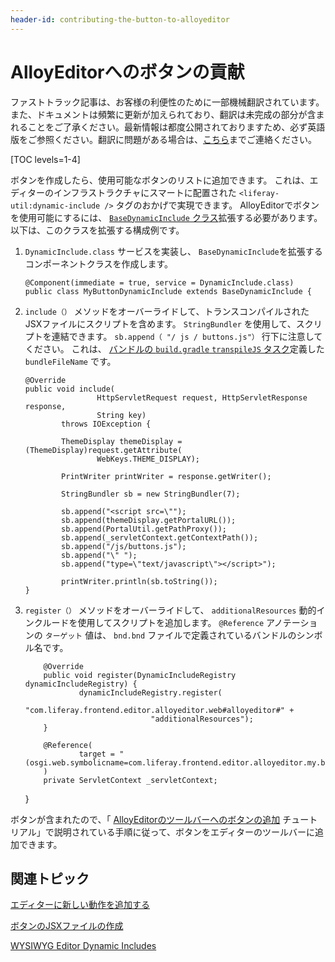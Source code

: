 ```yaml
---
header-id: contributing-the-button-to-alloyeditor
---
```


# AlloyEditorへのボタンの貢献

<p class="alert alert-info"><span class="wysiwyg-color-blue120">ファストトラック記事は、お客様の利便性のために一部機械翻訳されています。また、ドキュメントは頻繁に更新が加えられており、翻訳は未完成の部分が含まれることをご了承ください。最新情報は都度公開されておりますため、必ず英語版をご参照ください。翻訳に問題がある場合は、<a href="mailto:support-content-jp@liferay.com">こちら</a>までご連絡ください。</span></p>

[TOC levels=1-4]

ボタンを作成したら、使用可能なボタンのリストに追加できます。 これは、エディターのインフラストラクチャにスマートに配置された `<liferay-util:dynamic-include />` タグのおかげで実現できます。 AlloyEditorでボタンを使用可能にするには、 [`BaseDynamicInclude` クラス](@platform-ref@/7.1-latest/javadocs/portal-kernel/com/liferay/portal/kernel/servlet/taglib/BaseDynamicInclude.html)拡張する必要があります。 以下は、このクラスを拡張する構成例です。

1.  `DynamicInclude.class` サービスを実装し、 `BaseDynamicInclude`を拡張するコンポーネントクラスを作成します。
   
        @Component(immediate = true, service = DynamicInclude.class)
        public class MyButtonDynamicInclude extends BaseDynamicInclude {

2.  `include（）` メソッドをオーバーライドして、トランスコンパイルされたJSXファイルにスクリプトを含めます。 `StringBundler` を使用して、スクリプトを連結できます。 `sb.append（ "/ js / buttons.js"）` 行下に注意してください。 これは、 [バンドルの `build.gradle` `transpileJS` タスク](/docs/7-1/tutorials/-/knowledge_base/t/creating-the-alloyeditor-buttons-osgi-bundle)定義した `bundleFileName` です。
   
        @Override
        public void include(
                        HttpServletRequest request, HttpServletResponse response,
                        String key)
                throws IOException {
       
                ThemeDisplay themeDisplay = (ThemeDisplay)request.getAttribute(
                        WebKeys.THEME_DISPLAY);
       
                PrintWriter printWriter = response.getWriter();
       
                StringBundler sb = new StringBundler(7);
       
                sb.append("<script src=\"");
                sb.append(themeDisplay.getPortalURL());
                sb.append(PortalUtil.getPathProxy());
                sb.append(_servletContext.getContextPath());
                sb.append("/js/buttons.js");
                sb.append("\" ");
                sb.append("type=\"text/javascript\"></script>");
       
                printWriter.println(sb.toString());
        }

3.  `register（）` メソッドをオーバーライドして、 `additionalResources` 動的インクルードを使用してスクリプトを追加します。 `@Reference` アノテーションの `ターゲット` 値は、 `bnd.bnd` ファイルで定義されているバンドルのシンボル名です。

    ``` 
        @Override
        public void register(DynamicIncludeRegistry dynamicIncludeRegistry) {
                dynamicIncludeRegistry.register(
                        "com.liferay.frontend.editor.alloyeditor.web#alloyeditor#" +
                                "additionalResources");
        }

        @Reference(
                target = "(osgi.web.symbolicname=com.liferay.frontend.editor.alloyeditor.my.button.web)"
        )
        private ServletContext _servletContext;
    ```

    }

ボタンが含まれたので、「 [AlloyEditorのツールバーへのボタンの追加](/docs/7-1/tutorials/-/knowledge_base/t/adding-buttons-to-alloyeditor-toolbars) チュートリアル」で説明されている手順に従って、ボタンをエディターのツールバーに追加できます。

## 関連トピック

[エディターに新しい動作を追加する](/docs/7-1/tutorials/-/knowledge_base/t/adding-new-behavior-to-an-editor)

[ボタンのJSXファイルの作成](/docs/7-1/tutorials/-/knowledge_base/t/creating-the-alloyeditor-buttons-jsx-file)

[WYSIWYG Editor Dynamic Includes](/docs/7-1/tutorials/-/knowledge_base/t/wysiwyg-editor-dynamic-includes)
